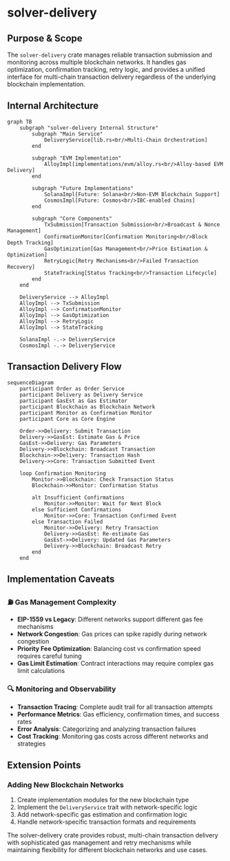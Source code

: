 # solver-delivery

## Purpose & Scope

The `solver-delivery` crate manages reliable transaction submission and monitoring across multiple blockchain networks. It handles gas optimization, confirmation tracking, retry logic, and provides a unified interface for multi-chain transaction delivery regardless of the underlying blockchain implementation.

## Internal Architecture

```mermaid
graph TB
    subgraph "solver-delivery Internal Structure"
        subgraph "Main Service"
            DeliveryService[lib.rs<br/>Multi-Chain Orchestration]
        end

        subgraph "EVM Implementation"
            AlloyImpl[implementations/evm/alloy.rs<br/>Alloy-based EVM Delivery]
        end

        subgraph "Future Implementations"
            SolanaImpl[Future: Solana<br/>Non-EVM Blockchain Support]
            CosmosImpl[Future: Cosmos<br/>IBC-enabled Chains]
        end

        subgraph "Core Components"
            TxSubmission[Transaction Submission<br/>Broadcast & Nonce Management]
            ConfirmationMonitor[Confirmation Monitoring<br/>Block Depth Tracking]
            GasOptimization[Gas Management<br/>Price Estimation & Optimization]
            RetryLogic[Retry Mechanisms<br/>Failed Transaction Recovery]
            StateTracking[Status Tracking<br/>Transaction Lifecycle]
        end
    end

    DeliveryService --> AlloyImpl
    AlloyImpl --> TxSubmission
    AlloyImpl --> ConfirmationMonitor
    AlloyImpl --> GasOptimization
    AlloyImpl --> RetryLogic
    AlloyImpl --> StateTracking

    SolanaImpl -.-> DeliveryService
    CosmosImpl -.-> DeliveryService
```

## Transaction Delivery Flow

```mermaid
sequenceDiagram
    participant Order as Order Service
    participant Delivery as Delivery Service
    participant GasEst as Gas Estimator
    participant Blockchain as Blockchain Network
    participant Monitor as Confirmation Monitor
    participant Core as Core Engine

    Order->>Delivery: Submit Transaction
    Delivery->>GasEst: Estimate Gas & Price
    GasEst->>Delivery: Gas Parameters
    Delivery->>Blockchain: Broadcast Transaction
    Blockchain->>Delivery: Transaction Hash
    Delivery->>Core: Transaction Submitted Event

    loop Confirmation Monitoring
        Monitor->>Blockchain: Check Transaction Status
        Blockchain->>Monitor: Confirmation Status

        alt Insufficient Confirmations
            Monitor->>Monitor: Wait for Next Block
        else Sufficient Confirmations
            Monitor->>Core: Transaction Confirmed Event
        else Transaction Failed
            Monitor->>Delivery: Retry Transaction
            Delivery->>GasEst: Re-estimate Gas
            GasEst->>Delivery: Updated Gas Parameters
            Delivery->>Blockchain: Broadcast Retry
        end
    end
```

## Implementation Caveats

### ⛽ Gas Management Complexity

- **EIP-1559 vs Legacy**: Different networks support different gas fee mechanisms
- **Network Congestion**: Gas prices can spike rapidly during network congestion
- **Priority Fee Optimization**: Balancing cost vs confirmation speed requires careful tuning
- **Gas Limit Estimation**: Contract interactions may require complex gas limit calculations

### 🔍 Monitoring and Observability

- **Transaction Tracing**: Complete audit trail for all transaction attempts
- **Performance Metrics**: Gas efficiency, confirmation times, and success rates
- **Error Analysis**: Categorizing and analyzing transaction failures
- **Cost Tracking**: Monitoring gas costs across different networks and strategies

## Extension Points

### Adding New Blockchain Networks

1. Create implementation modules for the new blockchain type
2. Implement the `DeliveryService` trait with network-specific logic
3. Add network-specific gas estimation and confirmation logic
4. Handle network-specific transaction formats and requirements

The solver-delivery crate provides robust, multi-chain transaction delivery with sophisticated gas management and retry mechanisms while maintaining flexibility for different blockchain networks and use cases.
